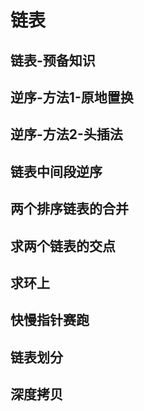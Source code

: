 # 链表
## 链表-预备知识
## 逆序-方法1-原地置换
## 逆序-方法2-头插法
## 链表中间段逆序
## 两个排序链表的合并
## 求两个链表的交点
## 求环上
## 快慢指针赛跑
## 链表划分
## 深度拷贝
